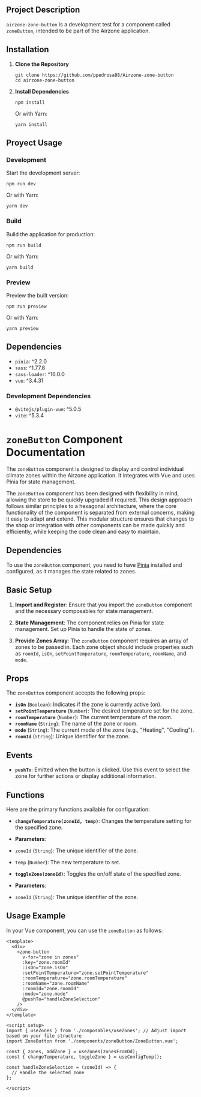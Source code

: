 ## Project Description

`airzone-zone-button` is a development test for a component called `zoneButton`, intended to be part of the Airzone application.

## Installation

1. **Clone the Repository**

   ```
   git clone https://github.com/ppedrosa88/Airzone-zone-button
   cd airzone-zone-button

   ```

2. **Install Dependencies**

   `npm install`

   Or with Yarn:

   `yarn install`

## Proyect Usage

### Development

Start the development server:

`npm run dev`

Or with Yarn:

`yarn dev`

### Build

Build the application for production:

`npm run build`

Or with Yarn:

`yarn build`

### Preview

Preview the built version:

`npm run preview`

Or with Yarn:

`yarn preview`

## Dependencies

- `pinia`: ^2.2.0
- `sass`: ^1.77.8
- `sass-loader`: ^16.0.0
- `vue`: ^3.4.31

### Development Dependencies

- `@vitejs/plugin-vue`: ^5.0.5
- `vite`: ^5.3.4

# `zoneButton` Component Documentation

The `zoneButton` component is designed to display and control individual climate zones within the Airzone application. It integrates with Vue and uses Pinia for state management.

The `zoneButton` component has been designed with flexibility in mind, allowing the store to be quickly upgraded if required. This design approach follows similar principles to a hexagonal architecture, where the core functionality of the component is separated from external concerns, making it easy to adapt and extend. This modular structure ensures that changes to the shop or integration with other components can be made quickly and efficiently, while keeping the code clean and easy to maintain.

## Dependencies

To use the `zoneButton` component, you need to have [Pinia](https://pinia.vuejs.org/) installed and configured, as it manages the state related to zones.

## Basic Setup

1. **Import and Register**: Ensure that you import the `zoneButton` component and the necessary composables for state management.

2. **State Management**: The component relies on Pinia for state management. Set up Pinia to handle the state of zones.

3. **Provide Zones Array**: The `zoneButton` component requires an array of zones to be passed in. Each zone object should include properties such as `roomId`, `isOn`, `setPointTemperature`, `roomTemperature`, `roomName`, and `mode`.

## Props

The `zoneButton` component accepts the following props:

- **`isOn`** (`Boolean`): Indicates if the zone is currently active (on).
- **`setPointTemperature`** (`Number`): The desired temperature set for the zone.
- **`roomTemperature`** (`Number`): The current temperature of the room.
- **`roomName`** (`String`): The name of the zone or room.
- **`mode`** (`String`): The current mode of the zone (e.g., "Heating", "Cooling").
- **`roomId`** (`String`): Unique identifier for the zone.

## Events

- **`pushTo`**: Emitted when the button is clicked. Use this event to select the zone for further actions or display additional information.

## Functions

Here are the primary functions available for configuration:

- **`changeTemperature(zoneId, temp)`**: Changes the temperature setting for the specified zone.
- **Parameters**:
- `zoneId` (`String`): The unique identifier of the zone.
- `temp` (`Number`): The new temperature to set.

- **`toggleZone(zoneId)`**: Toggles the on/off state of the specified zone.
- **Parameters**:
- `zoneId` (`String`): The unique identifier of the zone.

## Usage Example

In your Vue component, you can use the `zoneButton` as follows:

```
<template>
  <div>
    <zone-button
      v-for="zone in zones"
      :key="zone.roomId"
      :isOn="zone.isOn"
      :setPointTemperature="zone.setPointTemperature"
      :roomTemperature="zone.roomTemperature"
      :roomName="zone.roomName"
      :roomId="zone.roomId"
      :mode="zone.mode"
      @pushTo="handleZoneSelection"
    />
  </div>
</template>

<script setup>
import { useZones } from './composables/useZones'; // Adjust import based on your file structure
import ZoneButton from './components/zoneButton/ZoneButton.vue';

const { zones, addZone } = useZones(zonesFromDd);
const { changeTemperature, toggleZone } = useConfigTemp();

const handleZoneSelection = (zoneId) => {
  // Handle the selected zone
};

</script>
```
